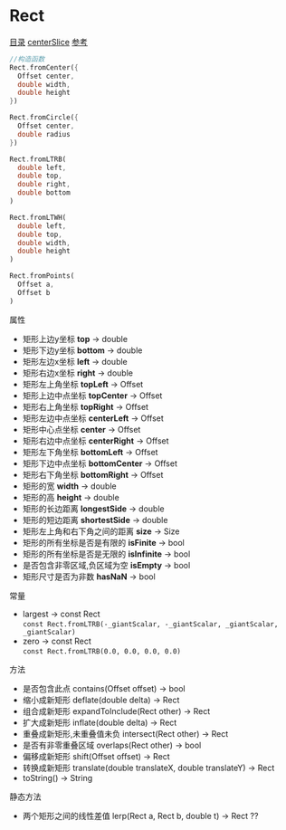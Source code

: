 # Rect
[目录](#toptop) [centerSlice](#centerSlice) [参考](https://api.flutter.dev/flutter/dart-ui/Rect-class.html)
```dart
//构造函数
Rect.fromCenter({
  Offset center,
  double width,
  double height
})

Rect.fromCircle({
  Offset center,
  double radius
})

Rect.fromLTRB(
  double left,
  double top,
  double right,
  double bottom
)

Rect.fromLTWH(
  double left,
  double top,
  double width,
  double height
)

Rect.fromPoints(
  Offset a,
  Offset b
)
```
属性
- 矩形上边y坐标 **top** → double
- 矩形下边y坐标 **bottom** → double
- 矩形左边x坐标 **left** → double
- 矩形右边x坐标 **right** → double
- 矩形左上角坐标 **topLeft** → Offset
- 矩形上边中点坐标 **topCenter** → Offset
- 矩形右上角坐标 **topRight** → Offset
- 矩形左边中点坐标 **centerLeft** → Offset
- 矩形中心点坐标 **center** → Offset
- 矩形右边中点坐标 **centerRight** → Offset
- 矩形左下角坐标 **bottomLeft** → Offset
- 矩形下边中点坐标 **bottomCenter** → Offset
- 矩形右下角坐标 **bottomRight** → Offset
- 矩形的宽 **width** → double
- 矩形的高 **height** → double
- 矩形的长边距离 **longestSide** → double
- 矩形的短边距离 **shortestSide** → double
- 矩形左上角和右下角之间的距离 **size** → Size
- 矩形的所有坐标是否是有限的 **isFinite** → bool
- 矩形的所有坐标是否是无限的 **isInfinite** → bool
- 是否包含非零区域,负区域为空 **isEmpty** → bool
- 矩形尺寸是否为非数 **hasNaN** → bool

常量
- largest → const Rect<br>```const Rect.fromLTRB(-_giantScalar, -_giantScalar, _giantScalar, _giantScalar)```
- zero → const Rect<br>```const Rect.fromLTRB(0.0, 0.0, 0.0, 0.0)```

方法
- 是否包含此点 contains(Offset offset) → bool
- 缩小成新矩形 deflate(double delta) → Rect
- 组合成新矩形 expandToInclude(Rect other) → Rect
- 扩大成新矩形 inflate(double delta) → Rect
- 重叠成新矩形,未重叠值未负 intersect(Rect other) → Rect
- 是否有非零重叠区域 overlaps(Rect other) → bool
- 偏移成新矩形 shift(Offset offset) → Rect
- 转换成新矩形 translate(double translateX, double translateY) → Rect
- toString() → String

静态方法
- 两个矩形之间的线性差值 lerp(Rect a, Rect b, double t) → Rect ??
